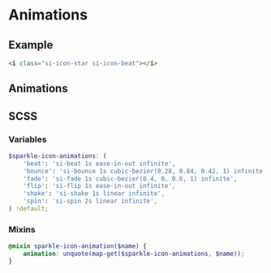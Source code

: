 <script setup>
import IconsView from '@/views/IconsView.vue';
</script>

# Animations

## Example

<i class="si-icon-star si-icon-beat"></i>

```html
<i class="si-icon-star si-icon-beat"></i>
```

## Animations

<IconsView example="animations" />

## SCSS

### Variables

```scss
$sparkle-icon-animations: (
    'beat': 'si-beat 1s ease-in-out infinite',
    'bounce': 'si-bounce 1s cubic-bezier(0.28, 0.84, 0.42, 1) infinite',
    'fade': 'si-fade 1s cubic-bezier(0.4, 0, 0.6, 1) infinite',
    'flip': 'si-flip 1s ease-in-out infinite',
    'shake': 'si-shake 1s linear infinite',
    'spin': 'si-spin 2s linear infinite',
) !default;
```

### Mixins

```scss
@mixin sparkle-icon-animation($name) {
    animation: unquote(map-get($sparkle-icon-animations, $name));
}
```
